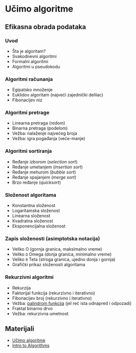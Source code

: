 ---
---

# Učimo algoritme

## Efikasna obrada podataka

### Uvod

- Šta je algoritam?
- Svakodnevni algoritmi
- Formalni algoritmi
- Algoritmi u pseudokodu

### Algoritmi računanja

- Egipatsko množenje
- Euklidov algoritam (najveći zajednički delilac)
- Fibonacijev niz

### Algoritmi pretrage

- Linearna pretraga (redom)
- Binarna pretraga (podelom)
- Vežba: nalaženje najvećeg broja
- Vežba: igra pogađanja (veće-manje)

### Algoritmi sortiranja

- Ređanje izborom (_selection sort_)
- Ređanje umetanjem (_insertion sort_)
- Ređanje mehurom (_bubble sort_)
- Ređanje spajanjem (_merge sort_)
- Brzo ređanje (_quicksort_)

### Složenost algoritama
* Konstantna složenost
* Logaritamska složenost
* Linearna složenost
* Kvadratna složenost
* Eksponencijalna složenost

### Zapis složenosti (asimptotska notacija)
* Veliko O (gornja granica, maksimalno vreme)
* Veliko `Ω` Omega (donja granica, minimalno vreme)
* Veliko `Θ` Teta (stroga granica, ujedno donja i gornja)
* Grafički prikaz složenosti algoritama

### Rekurzivni algoritmi
- Rekurzija
- Faktorijal funkcija (rekurzivno i iterativno)
- Fibonacijev broj (rekurzivno i iterativno)
- Vežba: [palindrom funkcija](https://www.khanacademy.org/computing/computer-science/algorithms/recursive-algorithms/p/challenge-is-a-string-a-palindrome) (jel reč ista odnapred i odpozadi)
- Fraktal binarno drvo
- Vežba: rekurzivna umetnost

## Materijali

- [Učimo algoritme](https://github.com/skolakoda/ucimo-algoritme)
- [Intro to Algorithms](http://www.teaching-materials.org/algorithms/#/)
